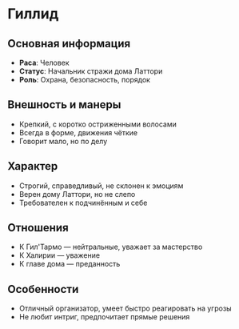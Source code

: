 # Гиллид

## Основная информация
- **Раса**: Человек
- **Статус**: Начальник стражи дома Латтори
- **Роль**: Охрана, безопасность, порядок

## Внешность и манеры
- Крепкий, с коротко остриженными волосами
- Всегда в форме, движения чёткие
- Говорит мало, но по делу

## Характер
- Строгий, справедливый, не склонен к эмоциям
- Верен дому Латтори, но не слепо
- Требователен к подчинённым и себе

## Отношения
- К Гил'Тармо — нейтральные, уважает за мастерство
- К Халирии — уважение
- К главе дома — преданность

## Особенности
- Отличный организатор, умеет быстро реагировать на угрозы
- Не любит интриг, предпочитает прямые решения 